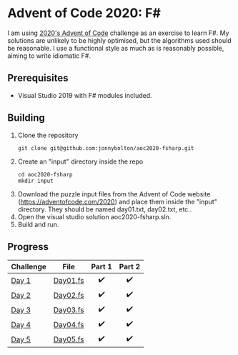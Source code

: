 # Advent of Code 2020: F# 
I am using [2020's Advent of Code](https://adventofcode.com/) challenge as an exercise to learn F#.
My solutions are unlikely to be highly optimised, but the algorithms used should be reasonable.
I use a functional style as much as is reasonably possible, aiming to write idiomatic F#.

## Prerequisites
- Visual Studio 2019 with F# modules included.

## Building
1. Clone the repository
   ```
   git clone git@github.com:jonnybolton/aoc2020-fsharp.git
   ```
2. Create an "input" directory inside the repo
   ```
   cd aoc2020-fsharp
   mkdir input
   ```
3. Download the puzzle input files from the Advent of Code website (https://adventofcode.com/2020) and place them inside the "input" directory. They should be named day01.txt, day02.txt, etc..
4. Open the visual studio solution aoc2020-fsharp.sln.
5. Build and run.

## Progress
| Challenge                                    | File                                | Part 1 | Part 2 |
|----------------------------------------------|-------------------------------------|:------:|:------:|
| [Day 1](https://adventofcode.com/2020/day/1) | [Day01.fs](aoc2020-fsharp/Day01.fs) | ✔️     | ✔️     |
| [Day 2](https://adventofcode.com/2020/day/2) | [Day02.fs](aoc2020-fsharp/Day02.fs) | ✔️     | ✔️     |
| [Day 3](https://adventofcode.com/2020/day/3) | [Day03.fs](aoc2020-fsharp/Day03.fs) | ✔️     | ✔️     |
| [Day 4](https://adventofcode.com/2020/day/4) | [Day04.fs](aoc2020-fsharp/Day04.fs) | ✔️     | ✔️     |
| [Day 5](https://adventofcode.com/2020/day/5) | [Day05.fs](aoc2020-fsharp/Day05.fs) | ✔️     | ✔️     |
